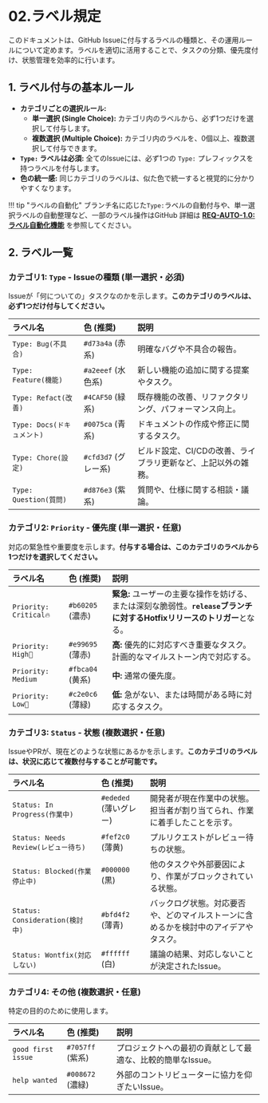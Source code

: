 # 02.ラベル規定

このドキュメントは、GitHub
Issueに付与するラベルの種類と、その運用ルールについて定めます。ラベルを適切に活用することで、タスクの分類、優先度付け、状態管理を効率的に行います。

## 1. ラベル付与の基本ルール

- **カテゴリごとの選択ルール:**
  - **単一選択 (Single Choice):**
    カテゴリ内のラベルから、必ず1つだけを選択して付与します。
  - **複数選択 (Multiple Choice):**
    カテゴリ内のラベルを、0個以上、複数選択して付与できます。
- **`Type:` ラベルは必須:** 全てのIssueには、必ず1つの `Type:`
  プレフィックスを持つラベルを付与します。
- **色の統一感:**
  同じカテゴリのラベルは、似た色で統一すると視覚的に分かりやすくなります。

!!! tip
"ラベルの自動化" ブランチ名に応じた`Type:`ラベルの自動付与や、単一選択ラベルの自動整理など、一部のラベル操作はGitHub
詳細は **[REQ-AUTO-1.0: ラベル自動化機能](../../../01_システム仕様/02_ラベル自動化機能.md)** を参照してください。

## 2. ラベル一覧

### カテゴリ1: `Type` - Issueの種類 (単一選択・必須)

Issueが「何についての」タスクなのかを示します。**このカテゴリのラベルは、必ず1つだけ付与してください。**

| ラベル名                   | 色 (推奨)            | 説明                                                          |
| :------------------------- | :------------------- | :------------------------------------------------------------ |
| `Type: Bug(不具合)`        | `#d73a4a` (赤系)     | 明確なバグや不具合の報告。                                    |
| `Type: Feature(機能)`      | `#a2eeef` (水色系)   | 新しい機能の追加に関する提案やタスク。                        |
| `Type: Refact(改善)`       | `#4CAF50` (緑系)     | 既存機能の改善、リファクタリング、パフォーマンス向上。        |
| `Type: Docs(ドキュメント)` | `#0075ca` (青系)     | ドキュメントの作成や修正に関するタスク。                      |
| `Type: Chore(設定)`        | `#cfd3d7` (グレー系) | ビルド設定、CI/CDの改善、ライブラリ更新など、上記以外の雑務。 |
| `Type: Question(質問)`     | `#d876e3` (紫系)     | 質問や、仕様に関する相談・議論。                              |

### カテゴリ2: `Priority` - 優先度 (単一選択・任意)

対応の緊急性や重要度を示します。**付与する場合は、このカテゴリのラベルから1つだけを選択してください。**

| ラベル名               | 色 (推奨)        | 説明                                                                                                                      |
| :--------------------- | :--------------- | :------------------------------------------------------------------------------------------------------------------------ |
| `Priority: Critical🔥` | `#b60205` (濃赤) | **緊急:** ユーザーの主要な操作を妨げる、または深刻な脆弱性。**`release`ブランチに対するHotfixリリースのトリガー**となる。 |
| `Priority: High🔼`     | `#e99695` (薄赤) | **高:** 優先的に対応すべき重要なタスク。計画的なマイルストーン内で対応する。                                              |
| `Priority: Medium`     | `#fbca04` (黄系) | **中:** 通常の優先度。                                                                                                    |
| `Priority: Low🔽`      | `#c2e0c6` (薄緑) | **低:** 急がない、または時間がある時に対応するタスク。                                                                    |

### カテゴリ3: `Status` - 状態 (複数選択・任意)

IssueやPRが、現在どのような状態にあるかを示します。**このカテゴリのラベルは、状況に応じて複数付与することが可能です。**

| ラベル名                             | 色 (推奨)              | 説明                                                                                 |
| :----------------------------------- | :--------------------- | :----------------------------------------------------------------------------------- |
| `Status: In Progress(作業中)`        | `#ededed` (薄いグレー) | 開発者が現在作業中の状態。担当者が割り当てられ、作業に着手したことを示す。           |
| `Status: Needs Review(レビュー待ち)` | `#fef2c0` (薄黄)       | プルリクエストがレビュー待ちの状態。                                                 |
| `Status: Blocked(作業停止中)`        | `#000000` (黒)         | 他のタスクや外部要因により、作業がブロックされている状態。                           |
| `Status: Consideration(検討中)`      | `#bfd4f2` (薄青)       | バックログ状態。対応要否や、どのマイルストーンに含めるかを検討中のアイデアやタスク。 |
| `Status: Wontfix(対応しない)`        | `#ffffff` (白)         | 議論の結果、対応しないことが決定されたIssue。                                        |

### カテゴリ4: その他 (複数選択・任意)

特定の目的のために使用します。

| ラベル名           | 色 (推奨)        | 説明                                                        |
| :----------------- | :--------------- | :---------------------------------------------------------- |
| `good first issue` | `#7057ff` (紫系) | プロジェクトへの最初の貢献として最適な、比較的簡単なIssue。 |
| `help wanted`      | `#008672` (濃緑) | 外部のコントリビューターに協力を仰ぎたいIssue。             |
